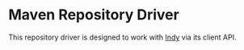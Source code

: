 # Maven Repository Driver

This repository driver is designed to work with [Indy](https://github.com/Commonjava/indy) via its client API.

